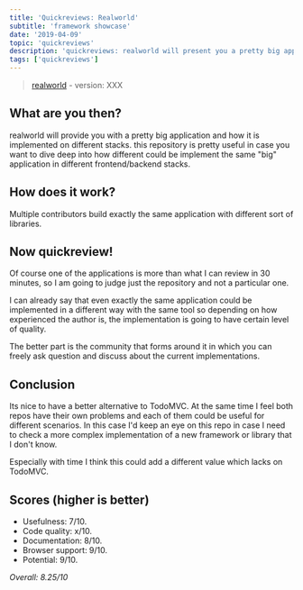 ```yaml
---
title: 'Quickreviews: Realworld'
subtitle: 'framework showcase'
date: '2019-04-09'
topic: 'quickreviews'
description: 'quickreviews: realworld will present you a pretty big application and how it is implemented on different stacks'
tags: ['quickreviews']
---
```


> [realworld](https://github.com/gothinkster/realworld) - version: XXX

## What are you then?

realworld will provide you with a pretty big application and how it is implemented on different stacks. this repository is pretty useful in case you want to dive deep into how different could be implement the same "big" application in different frontend/backend stacks.

## How does it work?

Multiple contributors build exactly the same application with different sort of libraries.

## Now quickreview!

Of course one of the applications is more than what I can review in 30 minutes, so I am going to judge just the repository and not a particular one.

I can already say that even exactly the same application could be implemented in a different way with the same tool so depending on how experienced the author is, the implementation is going to have certain level of quality.

The better part is the community that forms around it in which you can freely ask question and discuss about the current implementations.

## Conclusion

Its nice to have a better alternative to TodoMVC. At the same time I feel both repos have their own problems and each of them could be useful for different scenarios. In this case I'd keep an eye on this repo in case I need to check a more complex implementation of a new framework or library that I don't know.

Especially with time I think this could add a different value which lacks on TodoMVC.

## Scores (higher is better)

- Usefulness: 7/10.
- Code quality: x/10.
- Documentation: 8/10.
- Browser support: 9/10.
- Potential: 9/10.

_Overall: 8.25/10_
